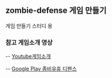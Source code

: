 ## zombie-defense 게임 만들기

게임 만들기 스터디 용 


### 참고 게임소개 영상

-- [Youtube게임소개](https://youtu.be/_G-loAXmpnI)

-- [Google Play 좀비유휴 디펜스](https://play.google.com/store/apps/details?id=tdcgame.zombie.idle.defense)

